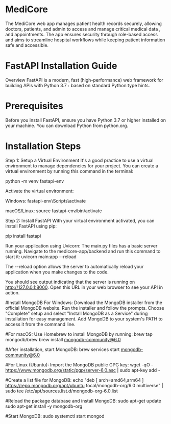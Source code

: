 # MediCore
The MediCore web app manages patient health records securely, allowing doctors, patients, and admin to access and manage critical medical data , and appointments. The app ensures security through role-based access and aims to streamline hospital workflows while keeping patient information safe and accessible.

# FastAPI Installation Guide
Overview
FastAPI is a modern, fast (high-performance) web framework for building APIs with Python 3.7+ based on standard Python type hints.

# Prerequisites
Before you install FastAPI, ensure you have Python 3.7 or higher installed on your machine. You can download Python from python.org.

# Installation Steps
Step 1: Setup a Virtual Environment
It's a good practice to use a virtual environment to manage dependencies for your project. You can create a virtual environment by running this command in the terminal:

python -m venv fastapi-env


Activate the virtual environment:

Windows: 
fastapi-env\Scripts\activate

macOS/Linux: 
source fastapi-env/bin/activate

Step 2: Install FastAPI
With your virtual environment activated, you can install FastAPI using pip:

pip install fastapi

Run your application using Uvicorn:
The main.py files has a basic server running. Navigate to the medicore-app/backend and run this command to start it:
uvicorn main:app --reload

The --reload option allows the server to automatically reload your application when you make changes to the code.

You should see output indicating that the server is running on http://127.0.0.1:8000. Open this URL in your web browser to see your API in action.

#Install MongoDB
For Windows:
Download the MongoDB installer from the official MongoDB website.
Run the installer and follow the prompts.
Choose "Complete" setup and select "Install MongoDB as a Service" during installation for easy management.
Add MongoDB to your system's PATH to access it from the command line.

#For macOS:
Use Homebrew to install MongoDB by running:
brew tap mongodb/brew
brew install mongodb-community@6.0

#After installation, start MongoDB:
brew services start mongodb-community@6.0

#For Linux (Ubuntu):
Import the MongoDB public GPG key:
wget -qO - https://www.mongodb.org/static/pgp/server-6.0.asc | sudo apt-key add -

#Create a list file for MongoDB:
echo "deb [ arch=amd64,arm64 ] https://repo.mongodb.org/apt/ubuntu focal/mongodb-org/6.0 multiverse" | sudo tee /etc/apt/sources.list.d/mongodb-org-6.0.list

#Reload the package database and install MongoDB:
sudo apt-get update
sudo apt-get install -y mongodb-org

#Start MongoDB:
sudo systemctl start mongod


